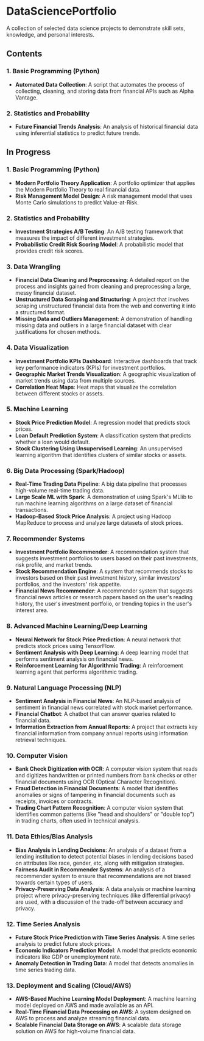 # DataSciencePortfolio
A collection of selected data science projects to demonstrate skill sets, knowledge, and personal interests.

## Contents
### 1. Basic Programming (Python)
- **Automated Data Collection**: A script that automates the process of collecting, cleaning, and storing data from financial APIs such as Alpha Vantage.

### 2. Statistics and Probability
- **Future Financial Trends Analysis**: An analysis of historical financial data using inferential statistics to predict future trends.
  
## In Progress

### 1. Basic Programming (Python)
- **Modern Portfolio Theory Application**: A portfolio optimizer that applies the Modern Portfolio Theory to real financial data.
- **Risk Management Model Design**: A risk management model that uses Monte Carlo simulations to predict Value-at-Risk.

### 2. Statistics and Probability
- **Investment Strategies A/B Testing**: An A/B testing framework that measures the impact of different investment strategies.
- **Probabilistic Credit Risk Scoring Model**: A probabilistic model that provides credit risk scores.

### 3. Data Wrangling
- **Financial Data Cleaning and Preprocessing**: A detailed report on the process and insights gained from cleaning and preprocessing a large, messy financial dataset.
- **Unstructured Data Scraping and Structuring**: A project that involves scraping unstructured financial data from the web and converting it into a structured format.
- **Missing Data and Outliers Management**: A demonstration of handling missing data and outliers in a large financial dataset with clear justifications for chosen methods.

### 4. Data Visualization
- **Investment Portfolio KPIs Dashboard**: Interactive dashboards that track key performance indicators (KPIs) for investment portfolios.
- **Geographic Market Trends Visualization**: A geographic visualization of market trends using data from multiple sources.
- **Correlation Heat Maps**: Heat maps that visualize the correlation between different stocks or assets.

### 5. Machine Learning
- **Stock Price Prediction Model**: A regression model that predicts stock prices.
- **Loan Default Prediction System**: A classification system that predicts whether a loan would default.
- **Stock Clustering Using Unsupervised Learning**: An unsupervised learning algorithm that identifies clusters of similar stocks or assets.

### 6. Big Data Processing (Spark/Hadoop)
- **Real-Time Trading Data Pipeline**: A big data pipeline that processes high-volume real-time trading data.
- **Large Scale ML with Spark**: A demonstration of using Spark's MLlib to run machine learning algorithms on a large dataset of financial transactions.
- **Hadoop-Based Stock Price Analysis**: A project using Hadoop MapReduce to process and analyze large datasets of stock prices.

### 7. Recommender Systems
- **Investment Portfolio Recommender**: A recommendation system that suggests investment portfolios to users based on their past investments, risk profile, and market trends.
- **Stock Recommendation Engine**: A system that recommends stocks to investors based on their past investment history, similar investors' portfolios, and the investors' risk appetite.
- **Financial News Recommender**: A recommender system that suggests financial news articles or research papers based on the user's reading history, the user's investment portfolio, or trending topics in the user's interest area.

### 8. Advanced Machine Learning/Deep Learning
- **Neural Network for Stock Price Prediction**: A neural network that predicts stock prices using TensorFlow.
- **Sentiment Analysis with Deep Learning**: A deep learning model that performs sentiment analysis on financial news.
- **Reinforcement Learning for Algorithmic Trading**: A reinforcement learning agent that performs algorithmic trading.

### 9. Natural Language Processing (NLP)
- **Sentiment Analysis in Financial News**: An NLP-based analysis of sentiment in financial news correlated with stock market performance.
- **Financial Chatbot**: A chatbot that can answer queries related to financial data.
- **Information Extraction from Annual Reports**: A project that extracts key financial information from company annual reports using information retrieval techniques.

### 10. Computer Vision
- **Bank Check Digitization with OCR**: A computer vision system that reads and digitizes handwritten or printed numbers from bank checks or other financial documents using OCR (Optical Character Recognition).
- **Fraud Detection in Financial Documents**: A model that identifies anomalies or signs of tampering in financial documents such as receipts, invoices or contracts.
- **Trading Chart Pattern Recognition**: A computer vision system that identifies common patterns (like "head and shoulders" or "double top") in trading charts, often used in technical analysis.

### 11. Data Ethics/Bias Analysis
- **Bias Analysis in Lending Decisions**: An analysis of a dataset from a lending institution to detect potential biases in lending decisions based on attributes like race, gender, etc, along with mitigation strategies.
- **Fairness Audit in Recommender Systems**: An analysis of a recommender system to ensure that recommendations are not biased towards certain types of users.
- **Privacy-Preserving Data Analysis**: A data analysis or machine learning project where privacy-preserving techniques (like differential privacy) are used, with a discussion of the trade-off between accuracy and privacy.

### 12. Time Series Analysis
- **Future Stock Price Prediction with Time Series Analysis**: A time series analysis to predict future stock prices.
- **Economic Indicators Prediction Model**: A model that predicts economic indicators like GDP or unemployment rate.
- **Anomaly Detection in Trading Data**: A model that detects anomalies in time series trading data.

### 13. Deployment and Scaling (Cloud/AWS)
- **AWS-Based Machine Learning Model Deployment**: A machine learning model deployed on AWS and made available as an API.
- **Real-Time Financial Data Processing on AWS**: A system designed on AWS to process and analyze streaming financial data.
- **Scalable Financial Data Storage on AWS**: A scalable data storage solution on AWS for high-volume financial data.
